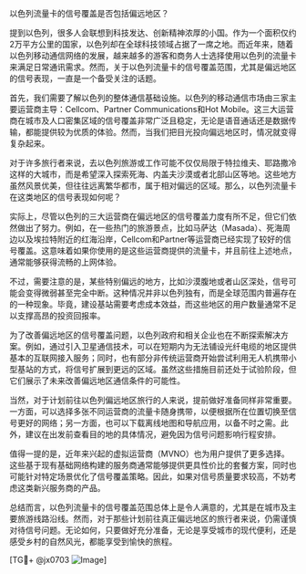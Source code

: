 以色列流量卡的信号覆盖是否包括偏远地区？

提到以色列，很多人会联想到科技发达、创新精神浓厚的小国。作为一个面积仅约2万平方公里的国家，以色列却在全球科技领域占据了一席之地。而近年来，随着以色列移动通信网络的发展，越来越多的游客和商务人士选择使用以色列的流量卡来满足日常通讯需求。然而，关于以色列流量卡的信号覆盖范围，尤其是偏远地区的信号表现，一直是一个备受关注的话题。

首先，我们需要了解以色列的整体通信基础设施。以色列的移动通信市场由三家主要运营商主导：Cellcom、Partner Communications和Hot Mobile。这三大运营商在城市及人口密集区域的信号覆盖非常广泛且稳定，无论是语音通话还是数据传输，都能提供较为优质的体验。然而，当我们把目光投向偏远地区时，情况就变得复杂起来。

对于许多旅行者来说，去以色列旅游或工作可能不仅仅局限于特拉维夫、耶路撒冷这样的大城市，而是希望深入探索死海、内盖夫沙漠或者北部山区等地。这些地方虽然风景优美，但往往远离繁华都市，属于相对偏远的区域。那么，以色列流量卡在这类地区的信号表现如何呢？

实际上，尽管以色列的三大运营商在偏远地区的信号覆盖力度有所不足，但它们依然做出了努力。例如，在一些热门的旅游景点，比如马萨达（Masada）、死海周边以及埃拉特附近的红海沿岸，Cellcom和Partner等运营商已经实现了较好的信号覆盖。这意味着如果你使用的是这些运营商提供的流量卡，并且前往上述地点，通常能够获得流畅的上网体验。

不过，需要注意的是，某些特别偏远的地方，比如沙漠腹地或者山区深处，信号可能会变得微弱甚至完全中断。这种情况并非以色列独有，而是全球范围内普遍存在的一种现象。毕竟，建设基站需要考虑成本效益，而这些地区的用户数量通常不足以支撑高昂的投资回报率。

为了改善偏远地区的信号覆盖问题，以色列政府和相关企业也在不断探索解决方案。例如，通过引入卫星通信技术，可以在短期内为无法铺设光纤电缆的地区提供基本的互联网接入服务；同时，也有部分非传统运营商开始尝试利用无人机携带小型基站的方式，将信号扩展到更远的区域。虽然这些措施目前还处于试验阶段，但它们展示了未来改善偏远地区通信条件的可能性。

当然，对于计划前往以色列偏远地区旅行的人来说，提前做好准备同样非常重要。一方面，可以选择多张不同运营商的流量卡随身携带，以便根据所在位置切换至信号更好的网络；另一方面，也可以下载离线地图和导航应用，以备不时之需。此外，建议在出发前查看目的地的具体情况，避免因为信号问题影响行程安排。

值得一提的是，近年来兴起的虚拟运营商（MVNO）也为用户提供了更多选择。这些基于现有基础网络构建的服务商通常能够提供更具性价比的套餐方案，同时也可能针对特定场景优化了信号覆盖策略。因此，如果对信号质量要求较高，不妨考虑这类新兴服务商的产品。

总结而言，以色列流量卡的信号覆盖范围总体上是令人满意的，尤其是在城市及主要旅游线路沿线。然而，对于那些计划前往真正偏远地区的旅行者来说，仍需谨慎对待信号问题。无论如何，只要做好充分准备，无论是享受城市的现代便利，还是感受乡村的自然风光，都能享受到愉快的旅程。

[TG💪+ @jx0703 ![Image](https://github.com/user-attachments/assets/dbca1d08-cadb-493c-b0ec-ad6f7a83f270)]